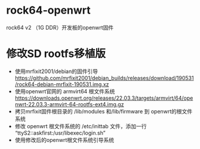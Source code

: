 # rock64-openwrt
rock64 v2 （1G DDR）开发板的openwrt固件

# 修改SD rootfs移植版
* 使用mrfixit2001/debian的固件引导 https://github.com/mrfixit2001/debian_builds/releases/download/190531/rock64-debian-mrfixit-190531.img.xz
* 使用openwrt官网的 armvirt64 根文件系统 https://downloads.openwrt.org/releases/22.03.3/targets/armvirt/64/openwrt-22.03.3-armvirt-64-rootfs-ext4.img.gz
* 拷贝mrfixit固件根目录的 /lib/modules 和/lib/firmware 到 openwrt的根文件系统
* 修改 openwrt 根文件系统的 /etc/inittab 文件，添加一行 “ttyS2::askfirst:/usr/libexec/login.sh”
* 使用修改后的openwrt根文件系统引导系统
